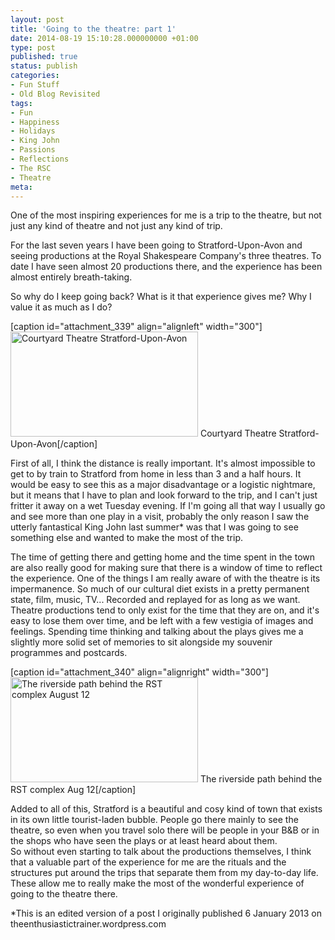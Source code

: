 ```yaml
---
layout: post
title: 'Going to the theatre: part 1'
date: 2014-08-19 15:10:28.000000000 +01:00
type: post
published: true
status: publish
categories:
- Fun Stuff
- Old Blog Revisited
tags:
- Fun
- Happiness
- Holidays
- King John
- Passions
- Reflections
- The RSC
- Theatre
meta:
---
```

<p>One of the most inspiring experiences for me is a trip to the theatre, but not just any kind of theatre and not just any kind of trip.</p>
<p>For the last seven years I have been going to Stratford-Upon-Avon and seeing productions at the Royal Shakespeare Company's three theatres. To date I have seen almost 20 productions there, and the experience has been almost entirely breath-taking.</p>
<p>So why do I keep going back? What is it that experience gives me? Why I value it as much as I do?</p>
<p>[caption id="attachment_339" align="alignleft" width="300"]<a href="http://theenthusiastictrainer.files.wordpress.com/2013/01/dsc00278.jpg"><img class="size-medium wp-image-339   " src="{{ site.baseurl }}/assets/dsc00278.jpg?w=300" alt="Courtyard Theatre Stratford-Upon-Avon" width="300" height="168" /></a> Courtyard Theatre Stratford-Upon-Avon[/caption]</p>
<p>First of all, I think the distance is really important. It's almost impossible to get to by train to Stratford from home in less than 3 and a half hours. It would be easy to see this as a major disadvantage or a logistic nightmare, but it means that I have to plan and look forward to the trip, and I can't just fritter it away on a wet Tuesday evening. If I'm going all that way I usually go and see more than one play in a visit, probably the only reason I saw the utterly fantastical King John last summer* was that I was going to see something else and wanted to make the most of the trip.</p>
<p>The time of getting there and getting home and the time spent in the town are also really good for making sure that there is a window of time to reflect the experience. One of the things I am really aware of with the theatre is its impermanence. So much of our cultural diet exists in a pretty permanent state, film, music, TV... Recorded and replayed for as long as we want. Theatre productions tend to only exist for the time that they are on, and it's easy to lose them over time, and be left with a few vestigia of images and feelings. Spending time thinking and talking about the plays gives me a slightly more solid set of memories to sit alongside my souvenir programmes and postcards.</p>
<p>[caption id="attachment_340" align="alignright" width="300"]<a href="http://theenthusiastictrainer.files.wordpress.com/2013/01/dsc00299.jpg"><img class="size-medium wp-image-340" src="{{ site.baseurl }}/assets/dsc00299.jpg?w=300" alt="The riverside path behind the RST complex August 12" width="300" height="168" /></a> The riverside path behind the RST complex Aug 12[/caption]</p>
<p>Added to all of this, Stratford is a beautiful and cosy kind of town that exists in its own little tourist-laden bubble. People go there mainly to see the theatre, so even when you travel solo there will be people in your B&amp;B or in the shops who have seen the plays or at least heard about them.<br />
So without even starting to talk about the productions themselves, I think that a valuable part of the experience for me are the rituals and the structures put around the trips that separate them from my day-to-day life. These allow me to really make the most of the wonderful experience of going to the theatre there.</p>
<p>*This is an edited version of a post I originally published 6 January 2013 on theenthusiastictrainer.wordpress.com</p>
